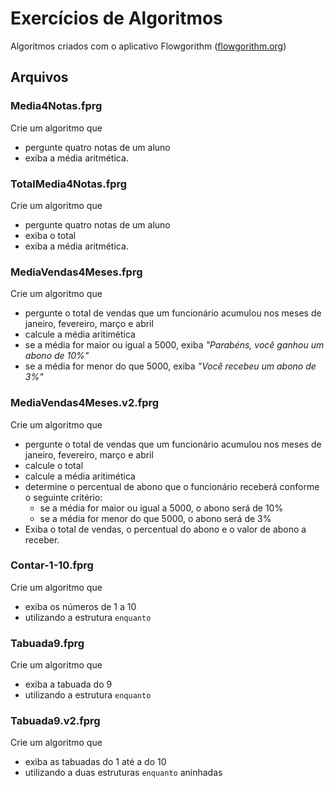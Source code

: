 ﻿# Exercícios de Algoritmos

Algoritmos criados com o aplicativo Flowgorithm ([flowgorithm.org](http://www.flowgorithm.org/))

## Arquivos

### Media4Notas.fprg

Crie um algoritmo que

- pergunte quatro notas de um aluno
- exiba a média aritmética.

### TotalMedia4Notas.fprg

Crie um algoritmo que

- pergunte quatro notas de um aluno
- exiba o total
- exiba a média aritmética.

### MediaVendas4Meses.fprg

Crie um algoritmo que

- pergunte o total de vendas que um funcionário acumulou nos meses de janeiro, fevereiro, março e abril
- calcule a média aritimética
- se a média for maior ou igual a 5000, exiba *"Parabéns, você ganhou um abono de 10%"*
- se a média for menor do que 5000, exiba *"Você recebeu um abono de 3%"*

### MediaVendas4Meses.v2.fprg

Crie um algoritmo que

- pergunte o total de vendas que um funcionário acumulou nos meses de janeiro, fevereiro, março e abril
- calcule o total
- calcule a média aritimética
- determine o percentual de abono que o funcionário receberá conforme o seguinte critério:
  - se a média for maior ou igual a 5000, o abono será de 10%
  - se a média for menor do que 5000, o abono será de 3%
- Exiba o total de vendas, o percentual do abono e o valor de abono a receber.

### Contar-1-10.fprg

Crie um algoritmo que

- exiba os números de 1 a 10
- utilizando a estrutura `enquanto`

### Tabuada9.fprg

Crie um algoritmo que

- exiba a tabuada do 9
- utilizando a estrutura `enquanto`

### Tabuada9.v2.fprg

Crie um algoritmo que

- exiba as tabuadas do 1 até a do 10
- utilizando a duas estruturas `enquanto` aninhadas

